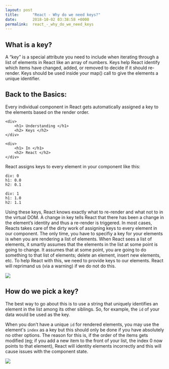 ```yaml
---
layout: post
title:      "React - Why do we need keys?"
date:       2018-10-02 03:38:58 +0000
permalink:  react_-_why_do_we_need_keys
---
```



## What is a key?

 A “key” is a special attribute you need to include when iterating through a list of elements in React like an array of numbers.  Keys help React identify which items have changed, added, or removed to decide if it should re-render. Keys should be used inside your map() call to give the elements a unique identifier.

## Back to the Basics:
Every individual component in React gets automatically assigned a key to the elements based on the render order. 

```
<div>
    <h1> Understanding </h1>
	<h2> Keys </h2>
</div>

<div>
    <h1> In </h1>
	<h2> React </h2>
</div>

```

React assigns keys to every element in your component like this:

```
div: 0   
h1: 0.0   
h2: 0.1

div: 1   
h1: 1.0   
h2: 1.1
```


Using these keys, React knows exactly what to re-render and what not to in the virtual DOM. A change in key tells React that there has been a change in the element’s identity and thus a re-render is triggered. In most cases, Reacts takes care of the dirty work of assigning keys to every element in our component. The only time, you have to specifiy a key for your elements is when you are rendering a list of elements. When React sees a list of elements, it smartly assumes that the elements in the list at some point is going to change. It assumes that at some point, you are going to do something to that list of elements; delete an element, insert new elements, etc. To help React with this, we need to provide keys to our elements. React will reprimand us (via a warning) if we do not do this. 

![](https://i.imgur.com/7wuzfXTh.png)

## How do we pick a key? 

The best way to go about this is to use a string that uniquely identifies an element in the list among its other siblings. So, for example, the `id` of your data would be used as the key. 

When you don’t have a unique `id` for rendered elements, you may use the element's `index` as a key but this should only be done if you have absolutely no other options. The reason for this is, if the order of the items gets modified (eg; if you add a new item to the front of your list, the index 0 now points to that element), React will identity elements incorrectly and this will cause issues with the component state.  

![](https://i.imgur.com/wJgzeJth.png)




